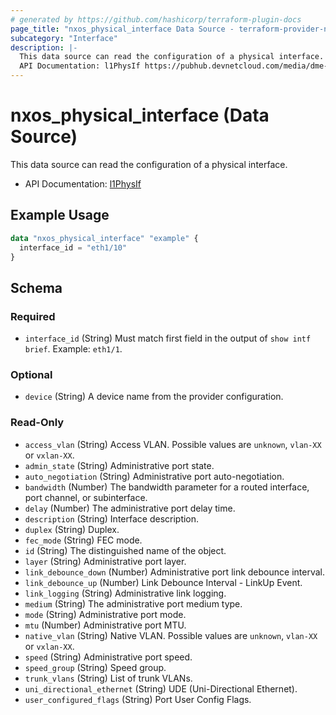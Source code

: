 ```yaml
---
# generated by https://github.com/hashicorp/terraform-plugin-docs
page_title: "nxos_physical_interface Data Source - terraform-provider-nxos"
subcategory: "Interface"
description: |-
  This data source can read the configuration of a physical interface.
  API Documentation: l1PhysIf https://pubhub.devnetcloud.com/media/dme-docs-10-2-2/docs/System/l1:PhysIf/
---
```


# nxos_physical_interface (Data Source)

This data source can read the configuration of a physical interface.

- API Documentation: [l1PhysIf](https://pubhub.devnetcloud.com/media/dme-docs-10-2-2/docs/System/l1:PhysIf/)

## Example Usage

```terraform
data "nxos_physical_interface" "example" {
  interface_id = "eth1/10"
}
```

<!-- schema generated by tfplugindocs -->
## Schema

### Required

- `interface_id` (String) Must match first field in the output of `show intf brief`. Example: `eth1/1`.

### Optional

- `device` (String) A device name from the provider configuration.

### Read-Only

- `access_vlan` (String) Access VLAN. Possible values are `unknown`, `vlan-XX` or `vxlan-XX`.
- `admin_state` (String) Administrative port state.
- `auto_negotiation` (String) Administrative port auto-negotiation.
- `bandwidth` (Number) The bandwidth parameter for a routed interface, port channel, or subinterface.
- `delay` (Number) The administrative port delay time.
- `description` (String) Interface description.
- `duplex` (String) Duplex.
- `fec_mode` (String) FEC mode.
- `id` (String) The distinguished name of the object.
- `layer` (String) Administrative port layer.
- `link_debounce_down` (Number) Administrative port link debounce interval.
- `link_debounce_up` (Number) Link Debounce Interval - LinkUp Event.
- `link_logging` (String) Administrative link logging.
- `medium` (String) The administrative port medium type.
- `mode` (String) Administrative port mode.
- `mtu` (Number) Administrative port MTU.
- `native_vlan` (String) Native VLAN. Possible values are `unknown`, `vlan-XX` or `vxlan-XX`.
- `speed` (String) Administrative port speed.
- `speed_group` (String) Speed group.
- `trunk_vlans` (String) List of trunk VLANs.
- `uni_directional_ethernet` (String) UDE (Uni-Directional Ethernet).
- `user_configured_flags` (String) Port User Config Flags.


